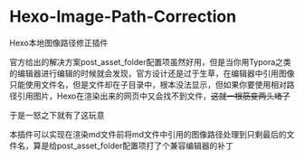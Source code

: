 # Hexo-Image-Path-Correction

Hexo本地图像路径修正插件

官方给出的解决方案post_asset_folder配置项虽然好用，但是当你用Typora之类的编辑器进行编辑的时候就会发现，官方设计还是过于生草，在编辑器中引用图像只能使用文件名，但是文件却在子目录中，根本没法显示，但如果你要使用相对路径引用图片，Hexo在渲染出来的网页中又会找不到文件，~~这就一根筋变两头堵了~~

于是一怒之下就有了这玩意

本插件可以实现在渲染md文件前将md文件中引用的图像路径处理到只剩最后的文件名，算是给post_asset_folder配置项打了个兼容编辑器的补丁
